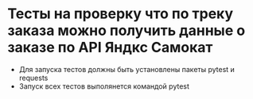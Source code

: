 # Тесты на проверку что по треку заказа можно получить данные о заказе по API Яндкс Самокат
- Для запуска тестов должны быть установлены пакеты pytest и requests
- Запуск всех тестов выполянется командой pytest
